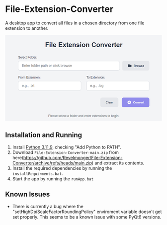 # File-Extension-Converter
A desktop app to convert all files in a chosen directory from one file extension to another.

![](documentation/screenshot.png)
## Installation and Running
1. Install [Python 3.11.9](https://www.python.org/downloads/release/python-3119/), checking "Add Python to PATH".
2. Download `File-Extension-Converter-main.zip` from here(https://github.com/Revelmonger/File-Extension-Converter/archive/refs/heads/main.zip) and extract its contents.
3. Install the required dependencies by running the `installRequirments.bat`.
4. Start the app by running the `runApp.bat`

## Known Issues
- There is currently a bug where the "setHighDpiScaleFactorRoundingPolicy" enviroment variable doesn't get set properly. This seems to be a known issue with some PyQt6 versions.
